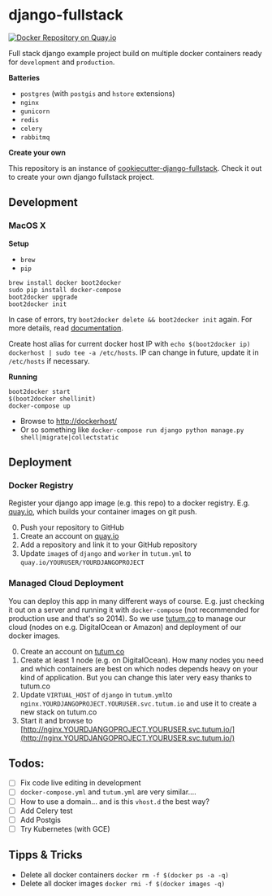 # django-fullstack

[![Docker Repository on Quay.io](https://quay.io/repository/sspross/django-fullstack/status "Docker Repository on Quay.io")](https://quay.io/repository/sspross/django-fullstack)

Full stack django example project build on multiple docker containers ready for `development` and `production`.

**Batteries**

- `postgres` (with `postgis` and `hstore` extensions)
- `nginx` 
- `gunicorn` 
- `redis` 
- `celery`
- `rabbitmq`

**Create your own**

This repository is an instance of [cookiecutter-django-fullstack](https://github.com/sspross/cookiecutter-django-fullstack). Check it out to create your own django fullstack project.

## Development

### MacOS X

**Setup**

- `brew`
- `pip`

```
brew install docker boot2docker
sudo pip install docker-compose
boot2docker upgrade
boot2docker init
```

In case of errors, try `boot2docker delete && boot2docker init` again.
For more details, read [documentation](https://docs.docker.com/installation/mac/).

Create host alias for current docker host IP with `echo $(boot2docker ip) dockerhost | sudo tee -a /etc/hosts`.
IP can change in future, update it in `/etc/hosts` if necessary.

**Running**

```
boot2docker start
$(boot2docker shellinit)
docker-compose up
```

- Browse to [http://dockerhost/](http://dockerhost/)
- Or so something like `docker-compose run django python manage.py shell|migrate|collectstatic`

## Deployment

### Docker Registry

Register your django app image (e.g. this repo) to a docker registry. E.g. [quay.io](https://quay.io/), which builds your container images on git push.

0. Push your repository to GitHub
0. Create an account on [quay.io](https://quay.io/)
0. Add a repository and link it to your GitHub repository
0. Update `image`s of `django` and `worker` in `tutum.yml` to `quay.io/YOURUSER/YOURDJANGOPROJECT`  

### Managed Cloud Deployment

You can deploy this app in many different ways of course. E.g. just checking it out on a server and running it with `docker-compose` (not recommended for production use and that's so 2014). So we use [tutum.co](https://www.tutum.co/) to manage our cloud (nodes on e.g. DigitalOcean or Amazon) and deployment of our docker images. 

0. Create an account on [tutum.co](https://www.tutum.co/)
0. Create at least 1 node (e.g. on DigitalOcean). How many nodes you need and which containers are best on which nodes depends heavy on your kind of application. But you can change this later very easy thanks to tutum.co
0. Update `VIRTUAL_HOST` of `django` in `tutum.yml`to `nginx.YOURDJANGOPROJECT.YOURUSER.svc.tutum.io` and use it to create a new stack on tutum.co
0. Start it and browse to [http://nginx.YOURDJANGOPROJECT.YOURUSER.svc.tutum.io/](http://nginx.YOURDJANGOPROJECT.YOURUSER.svc.tutum.io/)

## Todos:

- [ ] Fix code live editing in development
- [ ] `docker-compose.yml` and `tutum.yml` are very similar....
- [ ] How to use a domain... and is this `vhost.d` the best way?
- [ ] Add Celery test
- [ ] Add Postgis
- [ ] Try Kubernetes (with GCE)

## Tipps & Tricks

- Delete all docker containers `docker rm -f $(docker ps -a -q)`
- Delete all docker images `docker rmi -f $(docker images -q)`

